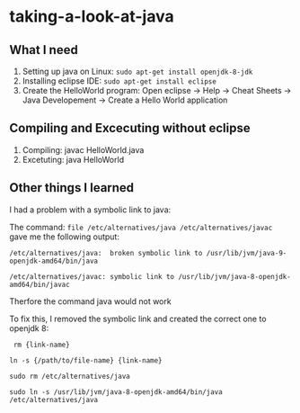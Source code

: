 # taking-a-look-at-java
## What I need ##
1. Setting up java on Linux:
  `sudo apt-get install openjdk-8-jdk`
2. Installing eclipse IDE:
  `sudo apt-get install eclipse`
3. Create the HelloWorld program:
  Open eclipse -> Help -> Cheat Sheets -> Java Developement -> Create a Hello World application

## Compiling and Excecuting without eclipse ##
1. Compiling:
  javac HelloWorld.java
2. Excetuting:
  java HelloWorld
 
## Other things I learned ## 
 I had a problem with a symbolic link to java:
 
 The command: 
  `file /etc/alternatives/java /etc/alternatives/javac`
 gave me the following output:
 
  `/etc/alternatives/java:  broken symbolic link to /usr/lib/jvm/java-9-openjdk-amd64/bin/java`

  `/etc/alternatives/javac: symbolic link to /usr/lib/jvm/java-8-openjdk-amd64/bin/javac`

Therfore the command java would not work


To fix this, I removed the symbolic link and created the correct one to openjdk 8:

 ` rm {link-name}`
  
  `ln -s {/path/to/file-name} {link-name}`
  
  `sudo rm /etc/alternatives/java`
  
 `sudo ln -s /usr/lib/jvm/java-8-openjdk-amd64/bin/java /etc/alternatives/java`

  

